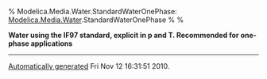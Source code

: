 % Modelica.Media.Water.StandardWaterOnePhase:
  [Modelica.Media.Water](Modelica_Media_Water.html#Modelica.Media.Water).StandardWaterOnePhase
% 
% 

**Water using the IF97 standard, explicit in p and T. Recommended for
one-phase applications**

* * * * *

[Automatically generated](http://www.3ds.com/) Fri Nov 12 16:31:51 2010.
